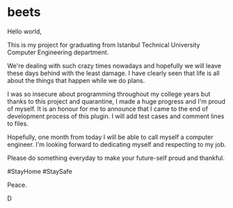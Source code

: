 # beets

Hello world,

This is my project for graduating from Istanbul Technical University Computer Engineering department.

We're dealing with such crazy times nowadays and hopefully we will leave these days behind with the least damage. I have clearly seen that life is all about the things that happen while we do plans. 

I was so insecure about programming throughout my college years but thanks to this project and quarantine, I made a huge progress and I'm proud of myself. It is an honour for me to announce that I came to the end of development process of this plugin. I will add test cases and comment lines to files. 

Hopefully, one month from today I will be able to call myself a computer engineer. I'm looking forward to dedicating myself and respecting to my job. 

Please do something everyday to make your future-self proud and thankful.

#StayHome #StaySafe 

Peace.

D
